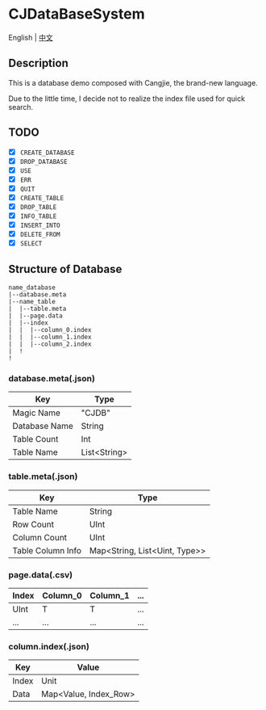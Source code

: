# CJDataBaseSystem

English | [中文](./docs/README_zh.md)

## Description

This is a database demo composed with Cangjie, the brand-new language.

Due to the little time, I decide not to realize the index file used for quick search.

## TODO

- [x] `CREATE_DATABASE`
- [x] `DROP_DATABASE`
- [x] `USE`
- [x] `ERR`
- [x] `QUIT`
- [x] `CREATE_TABLE`
- [x] `DROP_TABLE`
- [x] `INFO_TABLE`
- [x] `INSERT_INTO`
- [x] `DELETE_FROM`
- [x] `SELECT`

## Structure of Database

```structure
name_database
|--database.meta
|--name_table
|  |--table.meta
|  |--page.data
|  |--index
|  |  |--column_0.index
|  |  |--column_1.index
|  |  |--column_2.index
|  !
!
```

### database.meta(.json)

| Key | Type |
| --- | ----- |
| Magic Name | "CJDB" |
| Database Name | String |
| Table Count | Int |
| Table Name | List\<String> |

### table.meta(.json)

| Key | Type |
| --- | ---- |
| Table Name | String |
| Row Count | UInt |
| Column Count | UInt |
| Table Column Info | Map\<String, List<Uint, Type>> |

### page.data(.csv)

| Index | Column_0 | Column_1 | ... |
| ----- | -------- | -------- | --- |
| UInt   | T        | T        | ... |
| ... | ... | ... | ... |

### column.index(.json)

| Key | Value |
| --- | ----- |
| Index | Unit |
| Data | Map<Value, Index_Row> |
